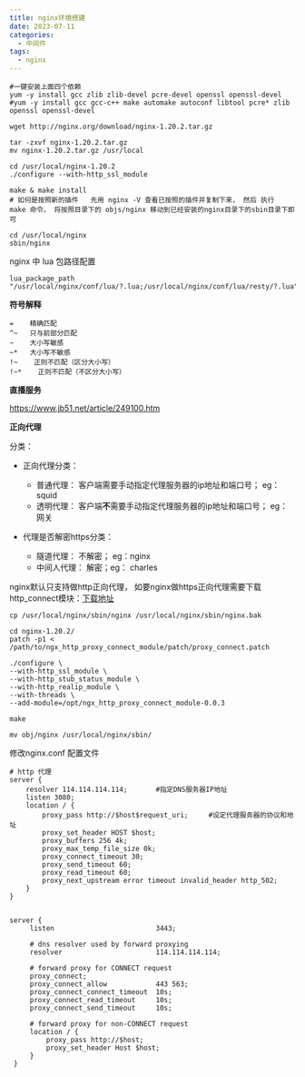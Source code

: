 ```yaml
---
title: nginx环境搭建
date: 2023-07-11
categories:
  - 中间件
tags:
  - nginx
---
```



```
#一键安装上面四个依赖
yum -y install gcc zlib zlib-devel pcre-devel openssl openssl-devel
#yum -y install gcc gcc-c++ make automake autoconf libtool pcre* zlib openssl openssl-devel

wget http://nginx.org/download/nginx-1.20.2.tar.gz

tar -zxvf nginx-1.20.2.tar.gz
mv nginx-1.20.2.tar.gz /usr/local

cd /usr/local/nginx-1.20.2
./configure --with-http_ssl_module

make & make install 
# 如何是按照新的插件   先用 nginx -V 查看已按照的插件并复制下来， 然后 执行  make 命令， 将按照目录下的 objs/nginx 移动到已经安装的nginx目录下的sbin目录下即可

cd /usr/local/nginx
sbin/nginx
```





nginx 中 lua 包路径配置

```shell
lua_package_path "/usr/local/nginx/conf/lua/?.lua;/usr/local/nginx/conf/lua/resty/?.lua";
```







**符号解释**

```shell
=    精确匹配 
^~   只与前部分匹配
~    大小写敏感
~*   大小写不敏感
!~    正则不匹配（区分大小写）
!~*    正则不匹配（不区分大小写）
```



**直播服务**

https://www.jb51.net/article/249100.htm





**正向代理**

分类：

* 正向代理分类：
  * 普通代理： 客户端需要手动指定代理服务器的ip地址和端口号； eg： squid
  * 透明代理： 客户端**不**需要手动指定代理服务器的ip地址和端口号； eg：网关

* 代理是否解密https分类：
  * 隧道代理： 不解密； eg：nginx
  * 中间人代理： 解密；eg： charles





nginx默认只支持做http正向代理， 如要nginx做https正向代理需要下载http_connect模块：[下载地址](https://github.com/chobits/ngx_http_proxy_connect_module)

```shell
cp /usr/local/nginx/sbin/nginx /usr/local/nginx/sbin/nginx.bak

cd nginx-1.20.2/
patch -p1 < /path/to/ngx_http_proxy_connect_module/patch/proxy_connect.patch

./configure \
--with-http_ssl_module \
--with-http_stub_status_module \
--with-http_realip_module \
--with-threads \
--add-module=/opt/ngx_http_proxy_connect_module-0.0.3

make

mv obj/nginx /usr/local/nginx/sbin/
```





修改nginx.conf 配置文件

```
# http 代理
server {
    resolver 114.114.114.114;       #指定DNS服务器IP地址 
    listen 3080;
    location / {
        proxy_pass http://$host$request_uri;     #设定代理服务器的协议和地址 
        proxy_set_header HOST $host;
        proxy_buffers 256 4k;
        proxy_max_temp_file_size 0k;
        proxy_connect_timeout 30;
        proxy_send_timeout 60;
        proxy_read_timeout 60;
        proxy_next_upstream error timeout invalid_header http_502;
    }
}


server {
     listen                         3443;

     # dns resolver used by forward proxying
     resolver                       114.114.114.114;

     # forward proxy for CONNECT request
     proxy_connect;
     proxy_connect_allow            443 563;
     proxy_connect_connect_timeout  10s;
     proxy_connect_read_timeout     10s;
     proxy_connect_send_timeout     10s;

     # forward proxy for non-CONNECT request
     location / {
         proxy_pass http://$host;
         proxy_set_header Host $host;
     }
 }
```









